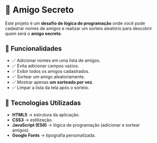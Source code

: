 # 🎁 Amigo Secreto

Este projeto é um **desafio de lógica de programação** onde você pode cadastrar nomes de amigos e realizar um sorteio aleatório para descobrir quem será o **amigo secreto**.

## 📝 Funcionalidades

- ✅ Adicionar nomes em uma lista de amigos.  
- ✅ Evita adicionar campos vazios.  
- ✅ Exibir todos os amigos cadastrados.  
- ✅ Sortear um amigo aleatoriamente.  
- ✅ Mostrar apenas **um sorteado por vez**.  
- ✅ Limpar a lista da tela após o sorteio.

## 🚀 Tecnologias Utilizadas

- **HTML5** → estrutura da aplicação.  
- **CSS3** → estilização.  
- **JavaScript (ES6)** → lógica de programação (adicionar e sortear amigos).  
- **Google Fonts** → tipografia personalizada.  



